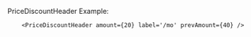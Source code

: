 PriceDiscountHeader Example:

```example
    <PriceDiscountHeader amount={20} label='/mo' prevAmount={40} />
```
